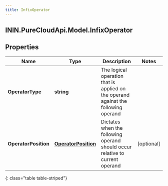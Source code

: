 ```yaml
---
title: InfixOperator
---
```

## ININ.PureCloudApi.Model.InfixOperator

## Properties

|Name | Type | Description | Notes|
|------------ | ------------- | ------------- | -------------|
| **OperatorType** | **string** | The logical operation that is applied on the operand against the following operand | |
| **OperatorPosition** | [**OperatorPosition**](OperatorPosition.html) | Dictates when the following operand should occur relative to current operand | [optional] |
{: class="table table-striped"}


